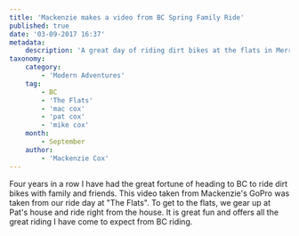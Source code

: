 ```yaml
---
title: 'Mackenzie makes a video from BC Spring Family Ride'
published: true
date: '03-09-2017 16:37'
metadata:
    description: 'A great day of riding dirt bikes at the flats in Merritt BC'
taxonomy:
    category:
        - 'Modern Adventures'
    tag:
        - BC
        - 'The Flats'
        - 'mac cox'
        - 'pat cox'
        - 'mike cox'
    month:
        - September
    author:
        - 'Mackenzie Cox'
---
```


Four years in a row I have had the great fortune of heading to BC to ride dirt bikes with family and friends.  This video taken from Mackenzie's GoPro was taken from our ride day at "The Flats".  To get to the flats, we gear up at Pat's house and ride right from the house.  It is great fun and offers all the great riding I have come to expect from BC riding.